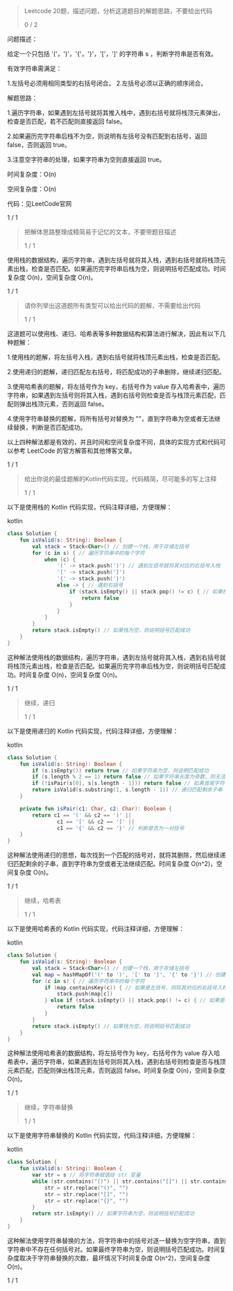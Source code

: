 > Leetcode 20题，描述问题，分析这道题目的解题思路，不要给出代码
> 
> 0 / 2

问题描述：

给定一个只包括 '('，')'，'{'，'}'，'\['，'\]' 的字符串 s ，判断字符串是否有效。

有效字符串需满足：

1.左括号必须用相同类型的右括号闭合。 2.左括号必须以正确的顺序闭合。

解题思路：

1.遍历字符串，如果遇到左括号就将其推入栈中，遇到右括号就将栈顶元素弹出，检查是否匹配，若不匹配则直接返回 false。

2.如果遍历完字符串后栈不为空，则说明有左括号没有匹配到右括号，返回 false，否则返回 true。

3.注意空字符串的处理，如果字符串为空则直接返回 true。

时间复杂度：O(n)

空间复杂度：O(n)

代码：见LeetCode官网

1 / 1

> 把解体思路整理成精简易于记忆的文本，不要带题目描述
> 
> 1 / 1

使用栈的数据结构，遍历字符串，遇到左括号就将其入栈，遇到右括号就将栈顶元素出栈，检查是否匹配。如果遍历完字符串后栈为空，则说明括号匹配成功。时间复杂度 O(n)，空间复杂度 O(n)。

1 / 1

> 请你列举出这道题所有类型可以给出代码的题解，不需要给出代码
> 
> 1 / 1

这道题可以使用栈、递归、哈希表等多种数据结构和算法进行解决，因此有以下几种题解：

1.使用栈的题解，将左括号入栈，遇到右括号就将栈顶元素出栈，检查是否匹配。

2.使用递归的题解，递归匹配左右括号，将匹配成功的子串删除，继续递归匹配。

3.使用哈希表的题解，将左括号作为 key，右括号作为 value 存入哈希表中，遍历字符串，如果遇到左括号则将其入栈，遇到右括号则检查是否与栈顶元素匹配，匹配则弹出栈顶元素，否则返回 false。

4.使用字符串替换的题解，将所有括号对替换为 ""，直到字符串为空或者无法继续替换，判断是否匹配成功。

以上四种解法都是有效的，并且时间和空间复杂度不同，具体的实现方式和代码可以参考 LeetCode 的官方解答和其他博客文章。

1 / 1

> 给出你说的最佳题解的Kotlin代码实现，代码精简，尽可能多的写上注释
> 
> 1 / 1

以下是使用栈的 Kotlin 代码实现，代码注释详细，方便理解：

kotlin

```kotlin
class Solution {
    fun isValid(s: String): Boolean {
        val stack = Stack<Char>() // 创建一个栈，用于存储左括号
        for (c in s) { // 遍历字符串中的每个字符
            when (c) {
                '(' -> stack.push(')') // 遇到左括号就将其对应的右括号入栈
                '[' -> stack.push(']')
                '{' -> stack.push('}')
                else -> { // 遇到右括号
                    if (stack.isEmpty() || stack.pop() != c) { // 如果栈为空或者栈顶元素与右括号不匹配，则返回 false
                        return false
                    }
                }
            }
        }
        return stack.isEmpty() // 如果栈为空，则说明括号匹配成功
    }
}
```

这种解法使用栈的数据结构，遍历字符串，遇到左括号就将其入栈，遇到右括号就将栈顶元素出栈，检查是否匹配。如果遍历完字符串后栈为空，则说明括号匹配成功。时间复杂度 O(n)，空间复杂度 O(n)。

1 / 1

> 继续，递归
> 
> 1 / 1

以下是使用递归的 Kotlin 代码实现，代码注释详细，方便理解：

kotlin

```kotlin
class Solution {
    fun isValid(s: String): Boolean {
        if (s.isEmpty()) return true // 如果字符串为空，则说明匹配成功
        if (s.length % 2 == 1) return false // 如果字符串长度为奇数，则无法匹配成功
        if (!isPair(s[0], s[s.length - 1])) return false // 如果首尾字符不匹配，则无法匹配成功
        return isValid(s.substring(1, s.length - 1)) // 递归匹配剩余子串
    }

    private fun isPair(c1: Char, c2: Char): Boolean {
        return c1 == '(' && c2 == ')' ||
                c1 == '[' && c2 == ']' ||
                c1 == '{' && c2 == '}' // 判断是否为一对括号
    }
}
```

这种解法使用递归的思想，每次找到一个匹配的括号对，就将其删除，然后继续递归匹配剩余的子串，直到字符串为空或者无法继续匹配。时间复杂度 O(n^2)，空间复杂度 O(n)。

1 / 1

> 继续，哈希表
> 
> 1 / 1

以下是使用哈希表的 Kotlin 代码实现，代码注释详细，方便理解：

kotlin

```kotlin
class Solution {
    fun isValid(s: String): Boolean {
        val stack = Stack<Char>() // 创建一个栈，用于存储左括号
        val map = hashMapOf('(' to ')', '[' to ']', '{' to '}') // 创建一个哈希表，用于存储左右括号的对应关系
        for (c in s) { // 遍历字符串中的每个字符
            if (map.containsKey(c)) { // 如果是左括号，则将其对应的右括号入栈
                stack.push(map[c])
            } else if (stack.isEmpty() || stack.pop() != c) { // 如果是右括号，则判断是否与栈顶元素匹配
                return false
            }
        }
        return stack.isEmpty() // 如果栈为空，则说明括号匹配成功
    }
}
```

这种解法使用哈希表的数据结构，将左括号作为 key，右括号作为 value 存入哈希表中，遍历字符串，如果遇到左括号则将其入栈，遇到右括号则检查是否与栈顶元素匹配，匹配则弹出栈顶元素，否则返回 false。时间复杂度 O(n)，空间复杂度 O(n)。

1 / 1

> 继续，字符串替换
> 
> 1 / 1

以下是使用字符串替换的 Kotlin 代码实现，代码注释详细，方便理解：

kotlin

```kotlin
class Solution {
    fun isValid(s: String): Boolean {
        var str = s // 将字符串赋值给 str 变量
        while (str.contains("()") || str.contains("[]") || str.contains("{}")) { // 循环替换字符串中的括号对
            str = str.replace("()", "")
            str = str.replace("[]", "")
            str = str.replace("{}", "")
        }
        return str.isEmpty() // 如果字符串为空，则说明括号匹配成功
    }
}
```

这种解法使用字符串替换的方法，将字符串中的括号对逐一替换为空字符串，直到字符串中不存在任何括号对。如果最终字符串为空，则说明括号匹配成功。时间复杂度取决于字符串替换的次数，最坏情况下时间复杂度 O(n^2)，空间复杂度 O(n)。

1 / 1